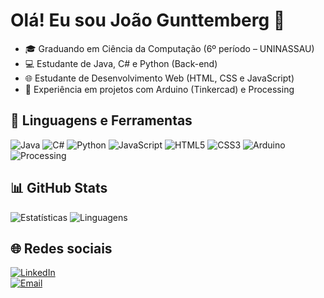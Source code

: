 
# Olá! Eu sou João Gunttemberg 👋

- 🎓 Graduando em Ciência da Computação (6º período – UNINASSAU)  
- 💻 Estudante de Java, C# e Python (Back-end)  
- 🌐 Estudante de Desenvolvimento Web (HTML, CSS e JavaScript)  
- 🔧 Experiência em projetos com Arduino (Tinkercad) e Processing  

## 🚀 Linguagens e Ferramentas
![Java](https://img.shields.io/badge/-Java-007396?logo=java&logoColor=fff)
![C#](https://img.shields.io/badge/-C%23-239120?logo=c-sharp&logoColor=fff)
![Python](https://img.shields.io/badge/-Python-3776AB?logo=python&logoColor=fff)
![JavaScript](https://img.shields.io/badge/-JavaScript-F7DF1E?logo=javascript&logoColor=000)
![HTML5](https://img.shields.io/badge/-HTML5-E34F26?logo=html5&logoColor=fff)
![CSS3](https://img.shields.io/badge/-CSS3-1572B6?logo=css3&logoColor=fff)
![Arduino](https://img.shields.io/badge/-Arduino-00979D?logo=arduino&logoColor=fff)
![Processing](https://img.shields.io/badge/-Processing-006699?logo=processingfoundation&logoColor=fff)

## 📊 GitHub Stats
![Estatísticas](https://github-readme-stats.vercel.app/api?username=JgunttembergDEV&show_icons=true&theme=dark)
![Linguagens](https://github-readme-stats.vercel.app/api/top-langs/?username=JgunttembergDEV&layout=compact&theme=dark)

## 🌐 Redes sociais
[![LinkedIn](https://img.shields.io/badge/-LinkedIn-0A66C2?logo=linkedin&logoColor=white)](https://l1nk.dev/cHWl3)  
[![Email](https://img.shields.io/badge/-Email-D14836?logo=gmail&logoColor=white)](mailto:jggunttem@gmail.com)  
